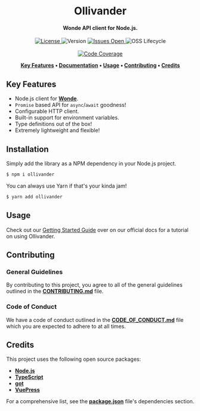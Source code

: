 <h1 align="center">
  Ollivander
</h1>

<h4 align="center">Wonde API client for Node.js.</h4>

<p align="center">
  <a href="LICENSE">
    <img src="https://img.shields.io/github/license/lukecarr/ollivander?color=4a00e0&style=for-the-badge" alt="License" />
  </a>
  <img src="https://img.shields.io/github/package-json/v/lukecarr/ollivander/master?label=Version&style=for-the-badge" alt="Version" />
  <a href="https://github.com/lukecarr/ollivander/issues">
    <img src="https://img.shields.io/github/issues/lukecarr/ollivander?style=for-the-badge" alt="Issues Open" />
  </a>
  <img src="https://img.shields.io/osslifecycle/lukecarr/ollivander?style=for-the-badge" alt="OSS Lifecycle" />
  <br><br>
  <a href="https://codecov.io/gh/lukecarr/ollivander/branch/master">
    <img src="https://img.shields.io/codecov/c/github/lukecarr/ollivander/master?style=for-the-badge" alt="Code Coverage" />
  </a>
</p>

<p align="center">
  <strong>
    <a href="#key-features">Key Features</a> •
    <a href="https://ollivander.lukecarr.dev">Documentation</a> •
    <a href="#usage">Usage</a> •
    <a href="#contributing">Contributing</a> •
    <a href="#credits">Credits</a>
  </strong>
</p>

## Key Features

- Node.js client for **[Wonde](https://wonde.com/developers)**.
- `Promise` based API for `async`/`await` goodness!
- Configurable HTTP client.
- Built-in support for environment variables.
- Type definitions out of the box!
- Extremely lightweight and flexible!

## Installation

Simply add the library as a NPM dependency in your Node.js project.

```bash
$ npm i ollivander
```

You can always use Yarn if that's your kinda jam!

```bash
$ yarn add ollivander
```

## Usage

Check out our [Getting Started Guide](https://ollivander.lukecarr.dev/guide) over on our official docs for a tutorial on using Ollivander.

## Contributing

### General Guidelines

By contributing to this project, you agree to all of the general guidelines outlined in the **[CONTRIBUTING.md](CONTRIBUTING.md)** file.

### Code of Conduct

We have a code of conduct outlined in the **[CODE_OF_CONDUCT.md](CODE_OF_CONDUCT.md)** file which you are expected to adhere to at all times.

## Credits

This project uses the following open source packages:

- **[Node.js](https://nodejs.org)**
- **[TypeScript](https://www.typescriptlang.org)**
- **[got](https://github.com/sindresorhus/got)**
- **[VuePress](https://vuepress.vuejs.org)**

For a comprehensive list, see the **[package.json](package.json)** file's dependencies section.
